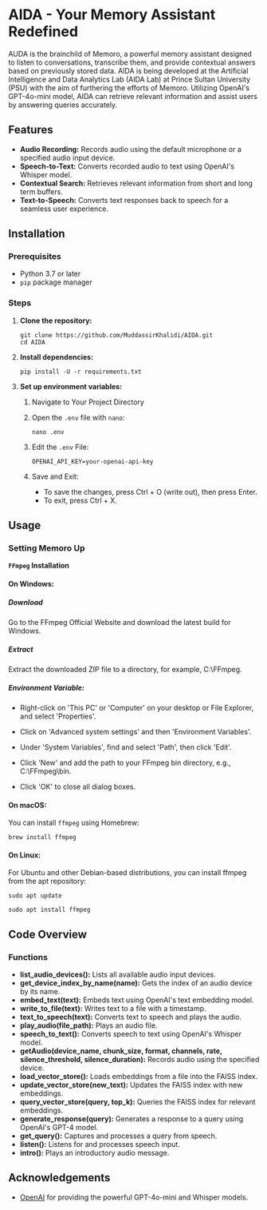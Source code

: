 # AIDA - Your Memory Assistant Redefined

AUDA is the brainchild of Memoro, a powerful memory assistant designed to listen to conversations, transcribe them, and provide contextual answers based on previously stored data. 
AIDA is being developed at the Artificial Intelligence and Data Analytics Lab (AIDA Lab) at Prince Sultan University (PSU) with the aim of furthering the efforts of Memoro. Utilizing OpenAI's GPT-4o-mini model, AIDA can retrieve relevant information and assist users by answering queries accurately.

## Features

- **Audio Recording:** Records audio using the default microphone or a specified audio input device.
- **Speech-to-Text:** Converts recorded audio to text using OpenAI's Whisper model.
- **Contextual Search:** Retrieves relevant information from short and long term buffers.
- **Text-to-Speech:** Converts text responses back to speech for a seamless user experience.

## Installation

### Prerequisites

- Python 3.7 or later
- `pip` package manager

### Steps

1. **Clone the repository:**

   ```
   git clone https://github.com/MuddassirKhalidi/AIDA.git
   cd AIDA
   ```

2. **Install dependencies:**

   `pip install -U -r requirements.txt `

3. **Set up environment variables:**

   1. Navigate to Your Project Directory
   2. Open the `.env` file with `nano`:

      `nano .env`
   4. Edit the `.env` File:
      ```
      OPENAI_API_KEY=your-openai-api-key
      ```
   5. Save and Exit:
      - To save the changes, press Ctrl + O (write out), then press Enter.
      - To exit, press Ctrl + X.

## Usage
### Setting Memoro Up

**`FFmpeg` Installation**

#### On Windows:

##### Download
Go to the FFmpeg Official Website and download the latest build for Windows.

##### Extract
Extract the downloaded ZIP file to a directory, for example, C:\FFmpeg.

##### Environment Variable:
- Right-click on 'This PC' or 'Computer' on your desktop or File Explorer, and select 'Properties'.

- Click on 'Advanced system settings' and then 'Environment Variables'.

- Under 'System Variables', find and select 'Path', then click 'Edit'.

- Click 'New' and add the path to your FFmpeg bin directory, e.g., C:\FFmpeg\bin.

- Click 'OK' to close all dialog boxes.

#### On macOS:

You can install `ffmpeg` using Homebrew:

`brew install ffmpeg`

#### On Linux:
For Ubuntu and other Debian-based distributions, you can install ffmpeg from the apt repository:

`sudo apt update`

`sudo apt install ffmpeg`

## Code Overview

### Functions

- **list_audio_devices():** Lists all available audio input devices.
- **get_device_index_by_name(name):** Gets the index of an audio device by its name.
- **embed_text(text):** Embeds text using OpenAI's text embedding model.
- **write_to_file(text):** Writes text to a file with a timestamp.
- **text_to_speech(text):** Converts text to speech and plays the audio.
- **play_audio(file_path):** Plays an audio file.
- **speech_to_text():** Converts speech to text using OpenAI's Whisper model.
- **getAudio(device_name, chunk_size, format, channels, rate, silence_threshold, silence_duration):** Records audio using the specified device.
- **load_vector_store():** Loads embeddings from a file into the FAISS index.
- **update_vector_store(new_text):** Updates the FAISS index with new embeddings.
- **query_vector_store(query, top_k):** Queries the FAISS index for relevant embeddings.
- **generate_response(query):** Generates a response to a query using OpenAI's GPT-4 model.
- **get_query():** Captures and processes a query from speech.
- **listen():** Listens for and processes speech input.
- **intro():** Plays an introductory audio message.

## Acknowledgements

- [OpenAI](https://www.openai.com) for providing the powerful GPT-4o-mini and Whisper models.

